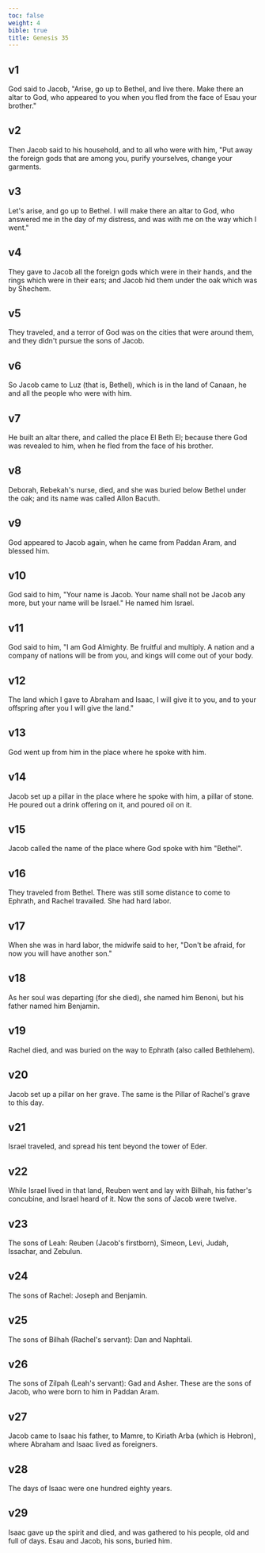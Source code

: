 ```yaml
---
toc: false
weight: 4
bible: true
title: Genesis 35
---
```




## v1 
God said to Jacob, "Arise, go up to Bethel, and live there. Make there an altar to God, who appeared to you when you fled from the face of Esau your brother." 

## v2 
Then Jacob said to his household, and to all who were with him, "Put away the foreign gods that are among you, purify yourselves, change your garments. 

## v3 
Let's arise, and go up to Bethel. I will make there an altar to God, who answered me in the day of my distress, and was with me on the way which I went." 

## v4 
They gave to Jacob all the foreign gods which were in their hands, and the rings which were in their ears; and Jacob hid them under the oak which was by Shechem. 

## v5 
They traveled, and a terror of God was on the cities that were around them, and they didn't pursue the sons of Jacob. 

## v6 
So Jacob came to Luz (that is, Bethel), which is in the land of Canaan, he and all the people who were with him. 

## v7 
He built an altar there, and called the place El Beth El; because there God was revealed to him, when he fled from the face of his brother. 

## v8 
Deborah, Rebekah's nurse, died, and she was buried below Bethel under the oak; and its name was called Allon Bacuth. 

## v9 
God appeared to Jacob again, when he came from Paddan Aram, and blessed him. 

## v10 
God said to him, "Your name is Jacob. Your name shall not be Jacob any more, but your name will be Israel." He named him Israel. 

## v11 
God said to him, "I am God Almighty. Be fruitful and multiply. A nation and a company of nations will be from you, and kings will come out of your body. 

## v12 
The land which I gave to Abraham and Isaac, I will give it to you, and to your offspring after you I will give the land." 

## v13 
God went up from him in the place where he spoke with him. 

## v14 
Jacob set up a pillar in the place where he spoke with him, a pillar of stone. He poured out a drink offering on it, and poured oil on it. 

## v15 
Jacob called the name of the place where God spoke with him "Bethel". 

## v16 
They traveled from Bethel. There was still some distance to come to Ephrath, and Rachel travailed. She had hard labor. 

## v17 
When she was in hard labor, the midwife said to her, "Don't be afraid, for now you will have another son." 

## v18 
As her soul was departing (for she died), she named him Benoni, but his father named him Benjamin. 

## v19 
Rachel died, and was buried on the way to Ephrath (also called Bethlehem). 

## v20 
Jacob set up a pillar on her grave. The same is the Pillar of Rachel's grave to this day. 

## v21 
Israel traveled, and spread his tent beyond the tower of Eder. 

## v22 
While Israel lived in that land, Reuben went and lay with Bilhah, his father's concubine, and Israel heard of it. Now the sons of Jacob were twelve. 

## v23 
The sons of Leah: Reuben (Jacob's firstborn), Simeon, Levi, Judah, Issachar, and Zebulun. 

## v24 
The sons of Rachel: Joseph and Benjamin. 

## v25 
The sons of Bilhah (Rachel's servant): Dan and Naphtali. 

## v26 
The sons of Zilpah (Leah's servant): Gad and Asher. These are the sons of Jacob, who were born to him in Paddan Aram. 

## v27 
Jacob came to Isaac his father, to Mamre, to Kiriath Arba (which is Hebron), where Abraham and Isaac lived as foreigners. 

## v28 
The days of Isaac were one hundred eighty years. 

## v29 
Isaac gave up the spirit and died, and was gathered to his people, old and full of days. Esau and Jacob, his sons, buried him.


